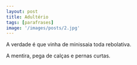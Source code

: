 ```yaml
---
layout: post
title: Adultério
tags: [parafrases]
image: '/images/posts/2.jpg'
---
```


A verdade é que vinha de minissaia toda rebolativa.

A mentira, pega de calças e pernas curtas.
